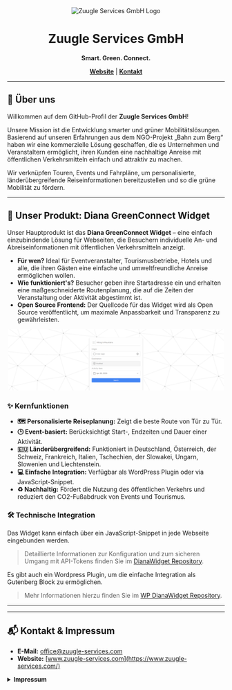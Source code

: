 <div align="center">
  <img src="https://www.zuugle-services.com/wp-content/uploads/2023/11/logo_zuugle_services-1.png" alt="Zuugle Services GmbH Logo" width="400"/>
  <h1>Zuugle Services GmbH</h1>
  <p>
    <b>Smart. Green. Connect.</b>
  </p>
  <p>
    <a href="https://www.zuugle-services.com/"><strong>Website</strong></a> |
    <a href="mailto:office@zuugle-services.com"><strong>Kontakt</strong></a>
  </p>
</div>

---

## 👋 Über uns

Willkommen auf dem GitHub-Profil der **Zuugle Services GmbH**!

Unsere Mission ist die Entwicklung smarter und grüner Mobilitätslösungen. Basierend auf unseren Erfahrungen aus dem NGO-Projekt „Bahn zum Berg“ haben wir eine kommerzielle Lösung geschaffen, die es Unternehmen und Veranstaltern ermöglicht, ihren Kunden eine nachhaltige Anreise mit öffentlichen Verkehrsmitteln einfach und attraktiv zu machen.

Wir verknüpfen Touren, Events und Fahrpläne, um personalisierte, länderübergreifende Reiseinformationen bereitzustellen und so die grüne Mobilität zu fördern.

---

## 🚀 Unser Produkt: Diana GreenConnect Widget

Unser Hauptprodukt ist das **Diana GreenConnect Widget** – eine einfach einzubindende Lösung für Webseiten, die Besuchern individuelle An- und Abreiseinformationen mit öffentlichen Verkehrsmitteln anzeigt.

- **Für wen?** Ideal für Eventveranstalter, Tourismusbetriebe, Hotels und alle, die ihren Gästen eine einfache und umweltfreundliche Anreise ermöglichen wollen.
- **Wie funktioniert's?** Besucher geben ihre Startadresse ein und erhalten eine maßgeschneiderte Routenplanung, die auf die Zeiten der Veranstaltung oder Aktivität abgestimmt ist.
- **Open Source Frontend:** Der Quellcode für das Widget wird als Open Source veröffentlicht, um maximale Anpassbarkeit und Transparenz zu gewährleisten.

<div align="center">
  <img src="https://raw.githubusercontent.com/zuugle-services/DianaWidget/main/img/preview.png" alt="Diana GreenConnect Widget Vorschau" width="500"/>
</div>

### ✨ Kernfunktionen

- **🗺️ Personalisierte Reiseplanung:** Zeigt die beste Route von Tür zu Tür.
- **🕒 Event-basiert:** Berücksichtigt Start-, Endzeiten und Dauer einer Aktivität.
- **🇪🇺 Länderübergreifend:** Funktioniert in Deutschland, Österreich, der Schweiz, Frankreich, Italien, Tschechien, der Slowakei, Ungarn, Slowenien und Liechtenstein.
- **💻 Einfache Integration:** Verfügbar als WordPress Plugin oder via JavaScript-Snippet.
- **♻️ Nachhaltig:** Fördert die Nutzung des öffentlichen Verkehrs und reduziert den CO2-Fußabdruck von Events und Tourismus.

### 🛠️ Technische Integration

Das Widget kann einfach über ein JavaScript-Snippet in jede Webseite eingebunden werden.
> Detaillierte Informationen zur Konfiguration und zum sicheren Umgang mit API-Tokens finden Sie im [DianaWidget Repository](https://github.com/zuugle-services/DianaWidget).

Es gibt auch ein Wordpress Plugin, um die einfache Integration als Gutenberg Block zu ermöglichen.
> Mehr Informationen hierzu finden Sie im [WP DianaWidget Repository](https://github.com/zuugle-services/wp-diana-widget).

---

<!--
## 👥 Die Gründer

<table width="100%">
  <tr>
    <td align="center" width="50%">
      <img src="https://www.zuugle-services.com/wp-content/uploads/2023/11/Martin_Heppner_2023-1-scaled-e1700835561537-1024x1024.jpg" width="150" alt="Martin Heppner-Phadoongvithee" style="border-radius:50%">
      <br />
      <b>Martin Heppner-Phadoongvithee, MAS, MSc</b>
      <p><em>IT-Enthusiast mit Leidenschaft für Nachhaltigkeit, spezialisiert auf Informationstechnologie für eine grünere Zukunft in der Mobilität.</em></p>
      <a href="mailto:martin.heppner@zuugle-services.com">Kontakt</a>
    </td>
    <td align="center" width="50%">
      <img src="https://www.zuugle-services.com/wp-content/uploads/2023/11/Dietmar_Trummer_2023_2-scaled-e1700835399120-1024x1024.jpg" width="150" alt="Dietmar Trummer" style="border-radius:50%">
      <br />
      <b>Dietmar Trummer, MSc</b>
      <p><em>Datenbank- & Data Warehouse-Spezialist, IT-Generalist und Fahrrad-Weltreisender.</em></p>
      <a href="mailto:dietmar.trummer@zuugle-services.com">Kontakt</a>
    </td>
  </tr>
</table>
-->
---

## 📬 Kontakt & Impressum

- **E-Mail:** [office@zuugle-services.com](mailto:office@zuugle-services.com)
- **Website:** [www.zuugle-services.com](https://www.zuugle-services.com/)

<details>
  <summary><strong>Impressum</strong></summary>
  <p>
    <strong>Zuugle Services GmbH</strong><br>
    Blutgasse 9/3<br>
    A-1010 Wien<br>
    Firmenbuchgericht Wien: FN 610812 d<br>
    Umsatzsteuer-Identifikationsnummer: ATU79853525<br>
    European Commission PIC: 880412838
  </p>
</details>
